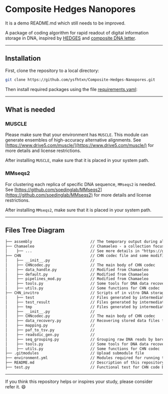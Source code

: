 # Composite Hedges Nanopores

It is a demo README.md which still needs to be improved.

A package of coding algorithm for rapid readout of digital information storage in DNA, inspired by [HEDGES](https://github.com/whpress/hedges) and [composite DNA letter](https://github.com/leon-anavy/dna-fountain).

---

## Installation

First, clone the repository to a local directory:

```bash
git clone https://github.com/ysfhtxn/Composite-Hedges-Nanopores.git
```

Then install required packages using the file [requirements.yaml](https://github.com/ysfhtxn/Composite-Hedges-Nanopores/blob/main/requirements.yaml):

---

## What is needed

### MUSCLE
Please make sure that your environment has `MUSCLE`. This module can generate ensembles of high-accuracy alternative alignments. See [https://www.drive5.com/muscle/](https://www.drive5.com/muscle/) for more details and license restrictions.

After installing `MUSCLE`, make sure that it is placed in your system path.

### MMseqs2
For clustering each replica of specific DNA sequence, `MMseqs2` is needed. See [https://github.com/soedinglab/MMseqs2](https://github.com/soedinglab/MMseqs2) for more details and license restrictions.

After installing `MMseqs2`, make sure that it is placed in your system path.

---

## Files Tree Diagram
```html
├── assembly                          // The temporary output during alignment and assembly
├── Chamaeleo                         // Chamaeleo - a collection focused on different codec methods for DNA storage
│    ├── ...                          // See more details in "https://github.com/ntpz870817/Chamaeleo"
├── CHN                               // CHN codec file and some modified .py file based on Chamaeleo
│    ├── __init__.py                  // 
│    ├── CHNcodec.py                  // The main body of CHN codec
│    ├── data_handle.py               // Modified from Chamaeleo
│    ├── default.py                   // Modified from Chamaeleo
│    ├── pipelines_mod.py             // Modified from Chamaeleo
│    ├── tools.py                     // Some tools for DNA data recovery 
│    ├── utils.py                     // Some functions for CHN codec
├── CHN_invitro                       // Scripts of in vitro DNA storage data recovery
│    ├── test                         // Files generated by intermediate steps during data processing
│    ├── test_result                  // Files generated by intermediate steps during data processing
│    ├── tmp                          // Files generated by intermediate steps during data processing
│    ├── __init__.py                  // 
│    ├── CHNcodec.py                  // The main body of CHN codec
│    ├── data_recovery.py             // Recovering stored data files from raw DNA reads
│    ├── mapping.py                   // 
│    ├── paf_to_tsv.py                // 
│    ├── readsdic_gen.py              // 
│    ├── seq_grouping.py              // Grouping raw DNA reads by barcodes and anchors
│    ├── tools.py                     // Some tools for DNA data recovery 
│    ├── utils.py                     // Some functions for CHN codec
├── .gitmodules                       // Upload submodule file
├── environment.yml                   // Modules required for running test.py
├── README.md                         // Description of this repository
├── test.py                           // Functional test for CHN code based on Chamaeleo
```

---

If you think this repository helps or inspires your study, please consider refer it. 😄
